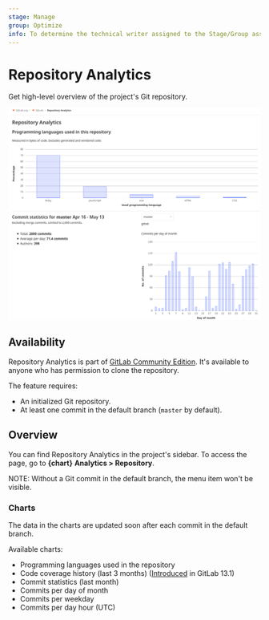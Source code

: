```yaml
---
stage: Manage
group: Optimize
info: To determine the technical writer assigned to the Stage/Group associated with this page, see https://about.gitlab.com/handbook/engineering/ux/technical-writing/#assignments
---
```


# Repository Analytics

Get high-level overview of the project's Git repository.

![Repository Analytics](img/repository_analytics_v13_0.png)

## Availability

Repository Analytics is part of [GitLab Community Edition](https://gitlab.com/gitlab-org/gitlab-foss). It's available to anyone who has permission to clone the repository.

The feature requires:

- An initialized Git repository.
- At least one commit in the default branch (`master` by default).

## Overview

You can find Repository Analytics in the project's sidebar. To access the page, go to **{chart}** **Analytics > Repository**.

NOTE:
Without a Git commit in the default branch, the menu item won't be visible.

### Charts

The data in the charts are updated soon after each commit in the default branch.

Available charts:

- Programming languages used in the repository
- Code coverage history (last 3 months) ([Introduced](https://gitlab.com/gitlab-org/gitlab/-/issues/33743) in GitLab 13.1)
- Commit statistics (last month)
- Commits per day of month
- Commits per weekday
- Commits per day hour (UTC)
